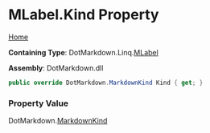# MLabel\.Kind Property

[Home](../../../../README.md)

**Containing Type**: DotMarkdown\.Linq\.[MLabel](../README.md)

**Assembly**: DotMarkdown\.dll

```csharp
public override DotMarkdown.MarkdownKind Kind { get; }
```

### Property Value

DotMarkdown\.[MarkdownKind](../../../MarkdownKind/README.md)

